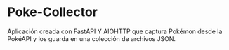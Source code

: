 # Poke-Collector
Aplicación creada con FastAPI Y AIOHTTP que captura Pokémon desde la PokéAPI y los guarda en una colección de archivos JSON.
